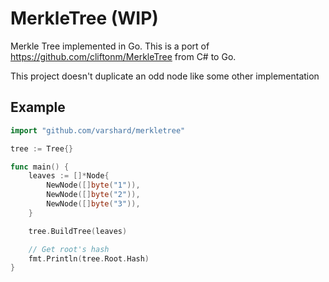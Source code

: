 # MerkleTree (WIP)

Merkle Tree implemented in Go.
This is a port of https://github.com/cliftonm/MerkleTree from C# to Go.

This project doesn't duplicate an odd node like some other implementation

## Example

```go
import "github.com/varshard/merkletree"

tree := Tree{}

func main() {
	leaves := []*Node{
		NewNode([]byte("1")),
		NewNode([]byte("2")),
		NewNode([]byte("3")),
	}

	tree.BuildTree(leaves)

	// Get root's hash
	fmt.Println(tree.Root.Hash)
}
```